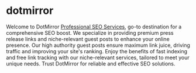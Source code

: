# dotmirror
Welcome to DotMirror <a href="https://dotmirror.com/">Professional SEO Services</a>, go-to destination for a comprehensive SEO boost. We specialize in providing premium press release links and niche-relevant guest posts to enhance your online presence. Our high authority guest posts ensure maximum link juice, driving traffic and improving your site's ranking. Enjoy the benefits of fast indexing and free link tracking with our niche-relevant services, tailored to meet your unique needs. Trust DotMirror for reliable and effective SEO solutions.
